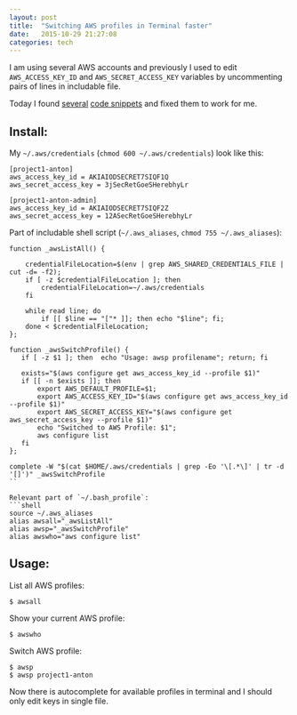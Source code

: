 ```yaml
---
layout: post
title:  "Switching AWS profiles in Terminal faster"
date:   2015-10-29 21:27:08
categories: tech
---
```


I am using several AWS accounts and previously I used to edit `AWS_ACCESS_KEY_ID` and `AWS_SECRET_ACCESS_KEY` variables by uncommenting pairs of lines in includable file.

Today I found [several] [code snippets] and fixed them to work for me.

Install:
--------
My `~/.aws/credentials` (`chmod 600 ~/.aws/credentials`) look like this:

```
[project1-anton]
aws_access_key_id = AKIAIODSECRET7SIQF1Q
aws_secret_access_key = 3jSecRetGoeSHerebhyLr

[project1-anton-admin]
aws_access_key_id = AKIAIODSECRET7SIQF2Z
aws_secret_access_key = 12ASecRetGoeSHerebhyLr
```

Part of includable shell script (`~/.aws_aliases`, `chmod 755 ~/.aws_aliases`):

```shell
function _awsListAll() {
 
    credentialFileLocation=$(env | grep AWS_SHARED_CREDENTIALS_FILE | cut -d= -f2);
    if [ -z $credentialFileLocation ]; then
        credentialFileLocation=~/.aws/credentials
    fi
 
    while read line; do
        if [[ $line == "["* ]]; then echo "$line"; fi;
    done < $credentialFileLocation;
};

function _awsSwitchProfile() {
   if [ -z $1 ]; then  echo "Usage: awsp profilename"; return; fi
   
   exists="$(aws configure get aws_access_key_id --profile $1)"
   if [[ -n $exists ]]; then
       export AWS_DEFAULT_PROFILE=$1;
       export AWS_ACCESS_KEY_ID="$(aws configure get aws_access_key_id --profile $1)"
       export AWS_SECRET_ACCESS_KEY="$(aws configure get aws_secret_access_key --profile $1)"
       echo "Switched to AWS Profile: $1";
       aws configure list
   fi
};

complete -W "$(cat $HOME/.aws/credentials | grep -Eo '\[.*\]' | tr -d '[]')" _awsSwitchProfile
``

Relevant part of `~/.bash_profile`:
```shell
source ~/.aws_aliases
alias awsall="_awsListAll"
alias awsp="_awsSwitchProfile"
alias awswho="aws configure list"
```

Usage:
-----
List all AWS profiles:
```shell
$ awsall
```

Show your current AWS profile:
```shell
$ awswho
```

Switch AWS profile:
```shell
$ awsp
$ awsp project1-anton
```

Now there is autocomplete for available profiles in terminal and I should only edit keys in single file.

[several]:                        https://github.com/antonosmond/bash_profile/blob/master/.bash_profile
[code snippets]:                  http://www.jayway.com/2015/09/25/aws-cli-profile-management-made-easy/